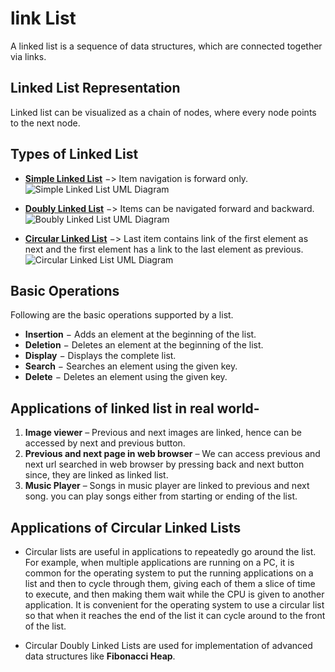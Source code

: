 # link List

A linked list is a sequence of data structures, which are connected together via links.

## Linked List Representation

Linked list can be visualized as a chain of nodes, where every node points to the next node.

## Types of Linked List

- [__Simple Linked List__](Simple_Linked_List.md) −> Item navigation is forward only.
![Simple Linked List UML Diagram](https://www.tutorialspoint.com/data_structures_algorithms/images/linked_list.jpg)

- [__Doubly Linked List__](Doubly_Linked_List.md) −> Items can be navigated forward and backward.
![Boubly Linked List UML Diagram](https://www.tutorialspoint.com/data_structures_algorithms/images/doubly_linked_list.jpg)

- [__Circular Linked List__](Circular_Linked_List.md) −> Last item contains link of the first element as next and the first element has a link to the last element as previous.
![Circular Linked List UML Diagram](https://www.tutorialspoint.com/data_structures_algorithms/images/singly_circular_linked_list.jpg)

## Basic Operations

Following are the basic operations supported by a list.

- __Insertion__ − Adds an element at the beginning of the list.
- __Deletion__ − Deletes an element at the beginning of the list.
- __Display__ − Displays the complete list.
- __Search__ − Searches an element using the given key.
- __Delete__ − Deletes an element using the given key.

## Applications of linked list in real world-

1. __Image viewer__ – Previous and next images are linked, hence can be accessed by next and previous button.
2. __Previous and next page in web browser__ – We can access previous and next url searched in web browser by pressing back and next button since, they are linked as linked list.
3. __Music Player__ – Songs in music player are linked to previous and next song. you can play songs either from starting or ending of the list.

## Applications of Circular Linked Lists

- Circular lists are useful in applications to repeatedly go around the list. For example, when multiple applications are running on a PC, it is common for the operating system to put the running applications on a list and then to cycle through them, giving each of them a slice of time to execute, and then making them wait while the CPU is given to another application. It is convenient for the operating system to use a circular list so that when it reaches the end of the list it can cycle around to the front of the list.

- Circular Doubly Linked Lists are used for implementation of advanced data structures like __Fibonacci Heap__.
